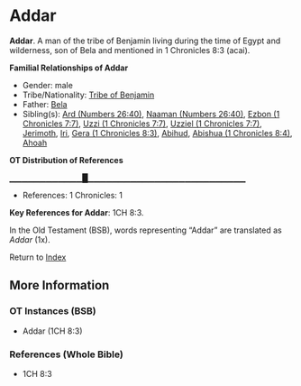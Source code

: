 # Addar
**Addar**. 
A man of the tribe of Benjamin living during the time of Egypt and wilderness, son of Bela and mentioned in 1 Chronicles 8:3 (acai). 




**Familial Relationships of Addar**


* Gender: male
* Tribe/Nationality: [Tribe of Benjamin](../../../groups/md/acai/Benjamin.md)
* Father: [Bela](Bela.md)
* Sibling(s): [Ard (Numbers 26:40)](Ard.2.md), [Naaman (Numbers 26:40)](Naaman.2.md), [Ezbon (1 Chronicles 7:7)](Ezbon.2.md), [Uzzi (1 Chronicles 7:7)](Uzzi.3.md), [Uzziel (1 Chronicles 7:7)](Uzziel.3.md), [Jerimoth](Jerimoth.md), [Iri](Iri.md), [Gera (1 Chronicles 8:3)](Gera.3.md), [Abihud](Abihud.md), [Abishua (1 Chronicles 8:4)](Abishua.2.md), [Ahoah](Ahoah.md)


**OT Distribution of References**

▁▁▁▁▁▁▁▁▁▁▁▁█▁▁▁▁▁▁▁▁▁▁▁▁▁▁▁▁▁▁▁▁▁▁▁▁▁▁
* References: 1 Chronicles: 1



**Key References for Addar**: 
1CH 8:3. 


In the Old Testament (BSB), words representing “Addar” are translated as 
*Addar* (1x). 




Return to [Index](00-Index.md)

## More Information

### OT Instances (BSB)

* Addar (1CH 8:3)



### References (Whole Bible)

* 1CH 8:3



